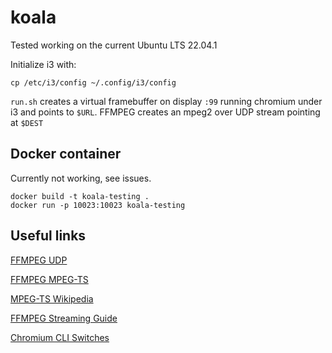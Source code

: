 # koala

Tested working on the current Ubuntu LTS 22.04.1

Initialize i3 with:
```
cp /etc/i3/config ~/.config/i3/config
```

`run.sh` creates a virtual framebuffer on display `:99` running chromium under i3 and points to `$URL`. FFMPEG creates an mpeg2 over UDP stream pointing at `$DEST`

## Docker container

Currently not working, see issues.

```
docker build -t koala-testing .
docker run -p 10023:10023 koala-testing
```

## Useful links

[FFMPEG UDP](http://underpop.online.fr/f/ffmpeg/help/examples-120.htm.gz)

[FFMPEG MPEG-TS](https://www.ffmpeg.org/ffmpeg-formats.html#mpegts-1)

[MPEG-TS Wikipedia](https://en.wikipedia.org/wiki/MPEG_transport_stream)

[FFMPEG Streaming Guide](https://trac.ffmpeg.org/wiki/StreamingGuide)

[Chromium CLI Switches](https://peter.sh/experiments/chromium-command-line-switches/)
